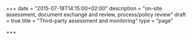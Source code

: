 +++
date = "2015-07-18T14:15:00+02:00"
description = "on-site assessment, document exchange and review, process/policy review"
draft = true
title = "Third-party assessment and monitoring"
type = "page"

+++
